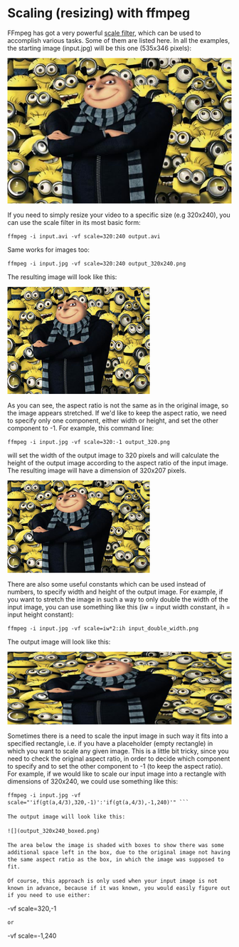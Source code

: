 # Scaling (resizing) with ffmpeg

FFmpeg has got a very powerful [scale filter]( https://ffmpeg.org/ffmpeg-filters.html#scale), which can be used to accomplish various tasks. Some of them are listed here. In all the examples, the starting image (input.jpg) will be this one (535x346 pixels):

![](input.jpg)

If you need to simply resize your video to a specific size (e.g 320x240), you can use the scale filter in its most basic form:

```
ffmpeg -i input.avi -vf scale=320:240 output.avi
```

Same works for images too:

```
ffmpeg -i input.jpg -vf scale=320:240 output_320x240.png
```

The resulting image will look like this:

![](output_320x240.png)

As you can see, the aspect ratio is not the same as in the original image, so the image appears stretched. If we'd like to keep the aspect ratio, we need to specify only one component, either width or height, and set the other component to -1. For example, this command line:
```
ffmpeg -i input.jpg -vf scale=320:-1 output_320.png
```
will set the width of the output image to 320 pixels and will calculate the height of the output image according to the aspect ratio of the input image. The resulting image will have a dimension of 320x207 pixels.

![](output_320.png)

There are also some useful constants which can be used instead of numbers, to specify width and height of the output image. For example, if you want to stretch the image in such a way to only double the width of the input image, you can use something like this (iw = input width constant, ih = input height constant):
```
ffmpeg -i input.jpg -vf scale=iw*2:ih input_double_width.png
```
The output image will look like this:

![](input_double_width.png)

Sometimes there is a need to scale the input image in such way it fits into a specified rectangle, i.e. if you have a placeholder (empty rectangle) in which you want to scale any given image. This is a little bit tricky, since you need to check the original aspect ratio, in order to decide which component to specify and to set the other component to -1 (to keep the aspect ratio). For example, if we would like to scale our input image into a rectangle with dimensions of 320x240, we could use something like this:
```
ffmpeg -i input.jpg -vf scale="'if(gt(a,4/3),320,-1)':'if(gt(a,4/3),-1,240)'" ```

The output image will look like this:

![](output_320x240_boxed.png)

The area below the image is shaded with boxes to show there was some additional space left in the box, due to the original image not having the same aspect ratio as the box, in which the image was supposed to fit.

Of course, this approach is only used when your input image is not known in advance, because if it was known, you would easily figure out if you need to use either:
```
-vf scale=320,-1
```
or
```
-vf scale=-1,240
```